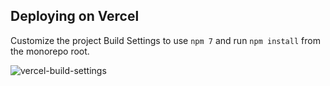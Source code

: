 ## Deploying on Vercel

Customize the project Build Settings to use `npm 7` and run `npm install` from the monorepo root.

![vercel-build-settings](vercel.png)

